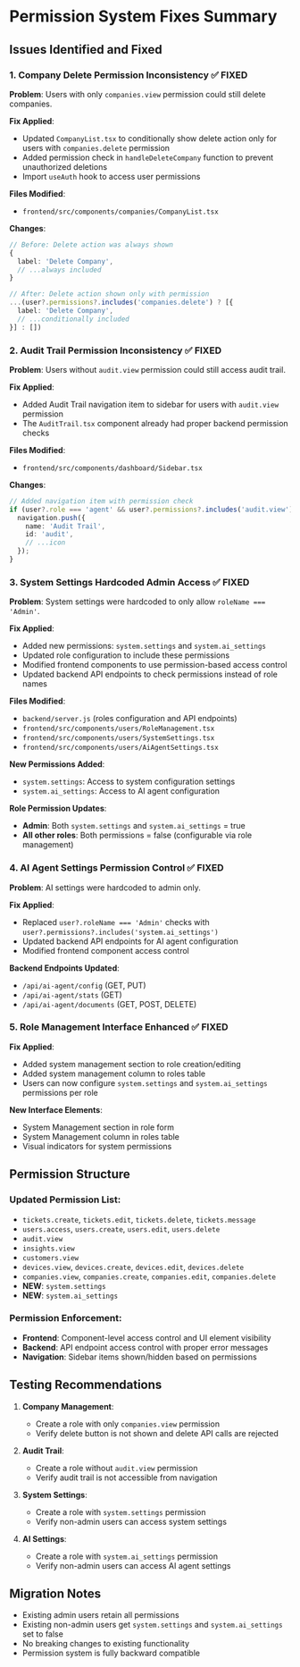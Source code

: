 # Permission System Fixes Summary

## Issues Identified and Fixed

### 1. Company Delete Permission Inconsistency ✅ FIXED
**Problem**: Users with only `companies.view` permission could still delete companies.

**Fix Applied**:
- Updated `CompanyList.tsx` to conditionally show delete action only for users with `companies.delete` permission
- Added permission check in `handleDeleteCompany` function to prevent unauthorized deletions
- Import `useAuth` hook to access user permissions

**Files Modified**:
- `frontend/src/components/companies/CompanyList.tsx`

**Changes**:
```typescript
// Before: Delete action was always shown
{
  label: 'Delete Company',
  // ...always included
}

// After: Delete action shown only with permission
...(user?.permissions?.includes('companies.delete') ? [{
  label: 'Delete Company',
  // ...conditionally included
}] : [])
```

### 2. Audit Trail Permission Inconsistency ✅ FIXED
**Problem**: Users without `audit.view` permission could still access audit trail.

**Fix Applied**:
- Added Audit Trail navigation item to sidebar for users with `audit.view` permission
- The `AuditTrail.tsx` component already had proper backend permission checks

**Files Modified**:
- `frontend/src/components/dashboard/Sidebar.tsx`

**Changes**:
```typescript
// Added navigation item with permission check
if (user?.role === 'agent' && user?.permissions?.includes('audit.view')) {
  navigation.push({
    name: 'Audit Trail',
    id: 'audit',
    // ...icon
  });
}
```

### 3. System Settings Hardcoded Admin Access ✅ FIXED
**Problem**: System settings were hardcoded to only allow `roleName === 'Admin'`.

**Fix Applied**:
- Added new permissions: `system.settings` and `system.ai_settings`
- Updated role configuration to include these permissions
- Modified frontend components to use permission-based access control
- Updated backend API endpoints to check permissions instead of role names

**Files Modified**:
- `backend/server.js` (roles configuration and API endpoints)
- `frontend/src/components/users/RoleManagement.tsx`
- `frontend/src/components/users/SystemSettings.tsx`
- `frontend/src/components/users/AiAgentSettings.tsx`

**New Permissions Added**:
- `system.settings`: Access to system configuration settings
- `system.ai_settings`: Access to AI agent configuration

**Role Permission Updates**:
- **Admin**: Both `system.settings` and `system.ai_settings` = true
- **All other roles**: Both permissions = false (configurable via role management)

### 4. AI Agent Settings Permission Control ✅ FIXED
**Problem**: AI settings were hardcoded to admin only.

**Fix Applied**:
- Replaced `user?.roleName === 'Admin'` checks with `user?.permissions?.includes('system.ai_settings')`
- Updated backend API endpoints for AI agent configuration
- Modified frontend component access control

**Backend Endpoints Updated**:
- `/api/ai-agent/config` (GET, PUT)
- `/api/ai-agent/stats` (GET)
- `/api/ai-agent/documents` (GET, POST, DELETE)

### 5. Role Management Interface Enhanced ✅ FIXED
**Fix Applied**:
- Added system management section to role creation/editing
- Added system management column to roles table
- Users can now configure `system.settings` and `system.ai_settings` permissions per role

**New Interface Elements**:
- System Management section in role form
- System Management column in roles table
- Visual indicators for system permissions

## Permission Structure

### Updated Permission List:
- `tickets.create`, `tickets.edit`, `tickets.delete`, `tickets.message`
- `users.access`, `users.create`, `users.edit`, `users.delete`
- `audit.view`
- `insights.view`
- `customers.view`
- `devices.view`, `devices.create`, `devices.edit`, `devices.delete`
- `companies.view`, `companies.create`, `companies.edit`, `companies.delete`
- **NEW**: `system.settings`
- **NEW**: `system.ai_settings`

### Permission Enforcement:
- **Frontend**: Component-level access control and UI element visibility
- **Backend**: API endpoint access control with proper error messages
- **Navigation**: Sidebar items shown/hidden based on permissions

## Testing Recommendations

1. **Company Management**:
   - Create a role with only `companies.view` permission
   - Verify delete button is not shown and delete API calls are rejected

2. **Audit Trail**:
   - Create a role without `audit.view` permission
   - Verify audit trail is not accessible from navigation

3. **System Settings**:
   - Create a role with `system.settings` permission
   - Verify non-admin users can access system settings

4. **AI Settings**:
   - Create a role with `system.ai_settings` permission
   - Verify non-admin users can access AI agent settings

## Migration Notes

- Existing admin users retain all permissions
- Existing non-admin users get `system.settings` and `system.ai_settings` set to false
- No breaking changes to existing functionality
- Permission system is fully backward compatible 